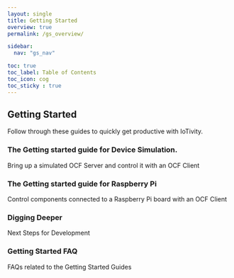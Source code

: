 ```yaml
---
layout: single
title: Getting Started
overview: true
permalink: /gs_overview/

sidebar:
  nav: "gs_nav"

toc: true
toc_label: Table of Contents
toc_icon: cog
toc_sticky : true
---
```


## Getting Started

Follow through these guides to quickly get productive with IoTivity.

### The Getting started guide for Device Simulation.

Bring up a simulated OCF Server and control it with an OCF Client


### The Getting started guide for Raspberry Pi

Control components connected to a Raspberry Pi board with an OCF Client


### Digging Deeper

Next Steps for Development

### Getting Started FAQ

FAQs related to the Getting Started Guides